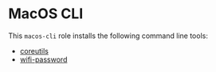 # MacOS CLI

This `macos-cli` role installs the following command line tools:

- [coreutils](https://www.gnu.org/software/coreutils)
- [wifi-password](https://github.com/rauchg/wifi-password)
